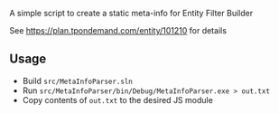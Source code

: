 A simple script to create a static meta-info for Entity Filter Builder

See <https://plan.tpondemand.com/entity/101210> for details

## Usage
- Build `src/MetaInfoParser.sln`
- Run `src/MetaInfoParser/bin/Debug/MetaInfoParser.exe > out.txt`
- Copy contents of `out.txt` to the desired JS module
